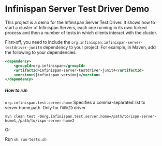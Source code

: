 Infinispan Server Test Driver Demo
==================================

This project is a demo for the Infinispan Server Test Driver.
It shows how to start a cluster of Infinispan Servers, each one running in its own forked process and then a number of
tests in which clients interact with the cluster.

First-off, you need to include the `org.infinispan:infinispan-server-testdriver-junit4` dependency to your project. For example, in Maven, add the following to your dependencies:

```xml
<dependency>
    <groupId>org.infinispan</groupId>
    <artifactId>infinispan-server-testdriver-junit4</artifactId>
    <version>${infinispan.version}</version>
</dependency>
```
  
##### How to run 
`org.infinispan.test.server.home` Specifies a comma-separated list to server home path. Only for `FORKED` driver

`mvn clean test -Dorg.infinispan.test.server.home=/path/to/ispn-server-home1,/path/to/ispn-server-home2`

Or

Run `sh run-tests.sh`